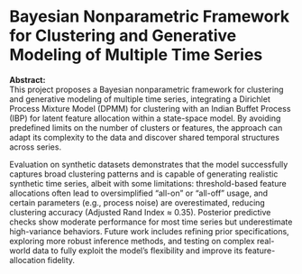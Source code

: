 # Bayesian Nonparametric Framework for Clustering and Generative Modeling of Multiple Time Series

**Abstract:**  
This project proposes a Bayesian nonparametric framework for clustering and generative modeling of multiple time series, integrating a Dirichlet Process Mixture Model (DPMM) for clustering with an Indian Buffet Process (IBP) for latent feature allocation within a state-space model. By avoiding predefined limits on the number of clusters or features, the approach can adapt its complexity to the data and discover shared temporal structures across series.

Evaluation on synthetic datasets demonstrates that the model successfully captures broad clustering patterns and is capable of generating realistic synthetic time series, albeit with some limitations: threshold-based feature allocations often lead to oversimplified “all-on” or “all-off” usage, and certain parameters (e.g., process noise) are overestimated, reducing clustering accuracy (Adjusted Rand Index ≈ 0.35). Posterior predictive checks show moderate performance for most time series but underestimate high-variance behaviors. Future work includes refining prior specifications, exploring more robust inference methods, and testing on complex real-world data to fully exploit the model’s flexibility and improve its feature-allocation fidelity.


